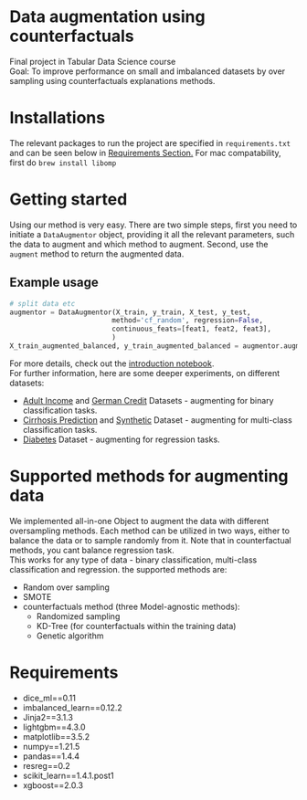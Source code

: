 # Data augmentation using counterfactuals
Final project in Tabular Data Science course  
Goal: To improve performance on small and imbalanced datasets by over sampling using counterfactuals explanations methods.

# Installations
The relevant packages to run the project are specified in `requirements.txt` and can be seen below in [Requirements Section.](#requirements)
For mac compatability, first do `brew install libomp`

# Getting started
Using our method is very easy. There are two simple steps, first you need to initiate a `DataAugmentor` object, providing it all the relevant parameters, such the data to augment and which method to augment. Second, use the `augment` method to return the augmented data.

## Example usage
```python
# split data etc
augmentor = DataAugmentor(X_train, y_train, X_test, y_test,
                         method='cf_random', regression=False,
                         continuous_feats=[feat1, feat2, feat3],
                         )
X_train_augmented_balanced, y_train_augmented_balanced = augmentor.augment(balance=True)
```
For more details, check out the [introduction notebook](data_augmentation_intro.ipynb).  
For further information, here are some deeper experiments, on different datasets:
* [Adult Income](experiments/classification_adult.ipynb) and [German Credit](experiments/experiment(german).ipynb) Datasets - augmenting for binary classification tasks.
* [Cirrhosis Prediction](experiments/multi-cirrhosis.ipynb) and [Synthetic](experiments/multi-artificial.ipynb) Dataset - augmenting for multi-class classification tasks.
* [Diabetes](experiments/regression.ipynb) Dataset - augmenting for regression tasks.

# Supported methods for augmenting data
We implemented all-in-one Object to augment the data with different oversampling methods. Each method can be utilized in two ways, either to balance the data or to sample randomly from it. Note that in counterfactual methods, you cant balance regression task.  
This works for any type of data - binary classification, multi-class classification and regression. the supported methods are:
* Random over sampling
* SMOTE
* counterfactuals method (three Model-agnostic methods):
  * Randomized sampling
  * KD-Tree (for counterfactuals within the training data)
  * Genetic algorithm


# Requirements
* dice_ml==0.11
* imbalanced_learn==0.12.2
* Jinja2==3.1.3
* lightgbm==4.3.0
* matplotlib==3.5.2
* numpy==1.21.5
* pandas==1.4.4
* resreg==0.2
* scikit_learn==1.4.1.post1
* xgboost==2.0.3
